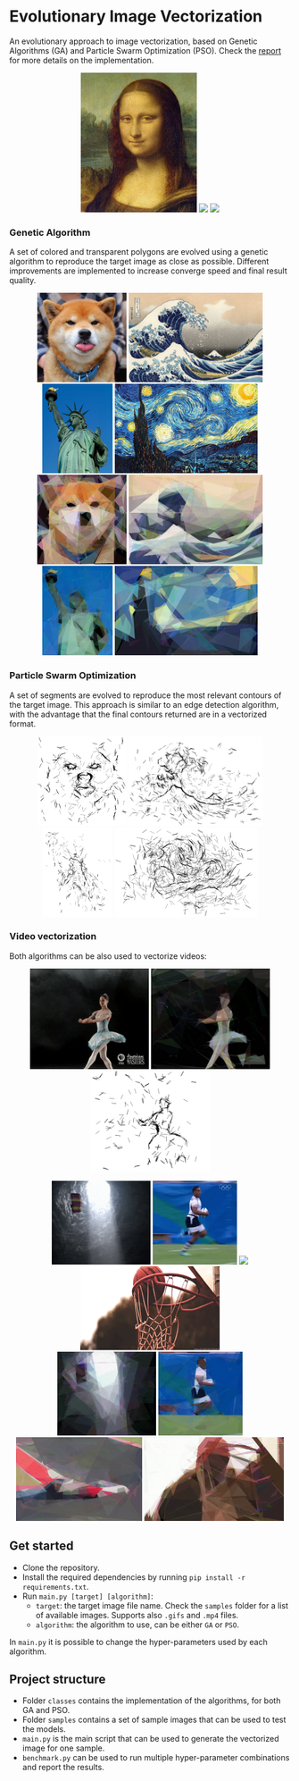 # Evolutionary Image Vectorization

An evolutionary approach to image vectorization, based on Genetic Algorithms (GA) and Particle Swarm Optimization (PSO). Check the [report](./report.pdf) for more details on the implementation.

<div align="center">
    <img src="samples/mona_lisa.jpg" height="250"/>
    <img src="results/images/GA_mona_lisa.gif" height="250"/>
    <img src="results/images/PSO_mona_lisa.gif" height="250"/>
</div>


### Genetic Algorithm
A set of colored and transparent polygons are evolved using a genetic algorithm to reproduce the target image as close as possible. Different improvements are implemented to increase converge speed and final result quality.

<div align="center">
    <img src="samples/dog.jpg" height="160"/>
    <img src="samples/wave.jpg" height="160"/>
    <img src="samples/liberty_statue.jpg" height="160"/>
    <img src="samples/starry_night.jpg" height="160"/>
</div>
<div align="center">
    <img src="results/images/GA_dog.jpg" height="160"/>
    <img src="results/images/GA_wave.jpg" height="160"/>
    <img src="results/images/GA_liberty_statue.jpg" height="160"/>
    <img src="results/images/GA_starry_night.jpg" height="160"/>
</div>

### Particle Swarm Optimization
A set of segments are evolved to reproduce the most relevant contours of the target image. This approach is similar to an edge detection algorithm, with the advantage that the final contours returned are in a vectorized format. 

 
<div align="center">
    <img src="results/images/PSO_dog.jpg" height="160"/>
    <img src="results/images/PSO_wave.jpg" height="160"/>
    <img src="results/images/PSO_liberty_statue.jpg" height="160"/>
    <img src="results/images/PSO_starry_night.jpg" height="160"/>
</div>

### Video vectorization
Both algorithms can be also used to vectorize videos:


<div align="center">
    <img src="samples/dancer.gif" height="180"/>
    <img src="results/images/GA_dancer.gif" height="180"/>
    <img src="results/images/PSO_dancer.gif" height="180"/>
</div>

<p></p>

<div align="center">
    <img src="samples/parachute.gif" height="150"/>
    <img src="samples/run.gif" height="150"/>
    <img src="samples/cars.gif" height="150"/>
    <img src="samples/basket.gif" height="150" width="250"/>
</div>

<div align="center">
    <img src="results/images/GA_parachute.gif" height="150"/>
    <img src="results/images/GA_run.gif" height="150"/>
    <img src="results/images/GA_cars.gif" height="150"/>
    <img src="results/images/GA_basket.gif" height="150" width="250"/>
</div>

## Get started
- Clone the repository.
- Install the required dependencies by running `pip install -r requirements.txt`.
- Run `main.py [target] [algorithm]`:
    - `target`: the target image file name. Check the `samples` folder for a list of available images. Supports also `.gifs` and `.mp4` files.
    - `algorithm`: the algorithm to use, can be either `GA` or `PSO`.

In `main.py` it is possible to change the hyper-parameters used by each algorithm.

## Project structure
- Folder `classes` contains the implementation of the algorithms, for both GA and PSO.
- Folder `samples` contains a set of sample images that can be used to test the models.
- `main.py` is the main script that can be used to generate the vectorized image for one sample.
- `benchmark.py` can be used to run multiple hyper-parameter combinations and report the results.
